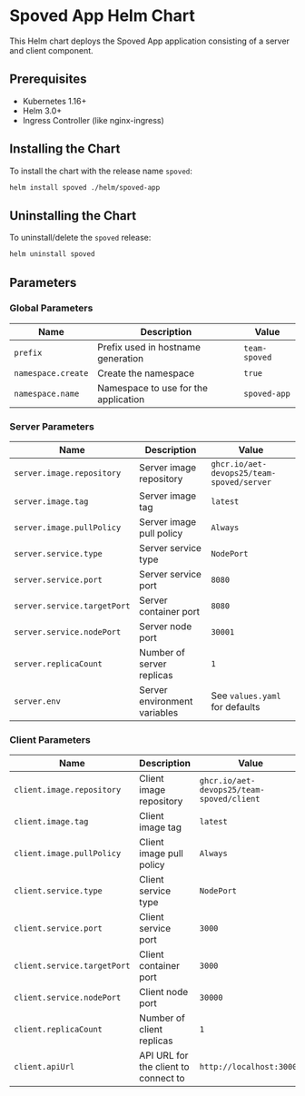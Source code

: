 # Spoved App Helm Chart

This Helm chart deploys the Spoved App application consisting of a server and client component.

## Prerequisites

- Kubernetes 1.16+
- Helm 3.0+
- Ingress Controller (like nginx-ingress)

## Installing the Chart

To install the chart with the release name `spoved`:

```bash
helm install spoved ./helm/spoved-app
```

## Uninstalling the Chart

To uninstall/delete the `spoved` release:

```bash
helm uninstall spoved
```

## Parameters

### Global Parameters

| Name                   | Description                                | Value           |
|------------------------|--------------------------------------------|-----------------|
| `prefix`               | Prefix used in hostname generation         | `team-spoved`   |
| `namespace.create`     | Create the namespace                       | `true`          |
| `namespace.name`       | Namespace to use for the application       | `spoved-app`    |

### Server Parameters

| Name                       | Description                                | Value                                          |
|----------------------------|--------------------------------------------|------------------------------------------------|
| `server.image.repository`  | Server image repository                    | `ghcr.io/aet-devops25/team-spoved/server`      |
| `server.image.tag`         | Server image tag                           | `latest`                                       |
| `server.image.pullPolicy`  | Server image pull policy                   | `Always`                                       |
| `server.service.type`      | Server service type                        | `NodePort`                                     |
| `server.service.port`      | Server service port                        | `8080`                                         |
| `server.service.targetPort`| Server container port                      | `8080`                                         |
| `server.service.nodePort`  | Server node port                           | `30001`                                        |
| `server.replicaCount`      | Number of server replicas                  | `1`                                            |
| `server.env`               | Server environment variables               | See `values.yaml` for defaults                 |

### Client Parameters

| Name                       | Description                                | Value                                          |
|----------------------------|--------------------------------------------|------------------------------------------------|
| `client.image.repository`  | Client image repository                    | `ghcr.io/aet-devops25/team-spoved/client`      |
| `client.image.tag`         | Client image tag                           | `latest`                                       |
| `client.image.pullPolicy`  | Client image pull policy                   | `Always`                                       |
| `client.service.type`      | Client service type                        | `NodePort`                                     |
| `client.service.port`      | Client service port                        | `3000`                                         |
| `client.service.targetPort`| Client container port                      | `3000`                                         |
| `client.service.nodePort`  | Client node port                           | `30000`                                        |
| `client.replicaCount`      | Number of client replicas                  | `1`                                            |
| `client.apiUrl`            | API URL for the client to connect to       | `http://localhost:30001`                       |
